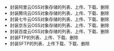- 封装阿里云OSS对象存储的列表、上传、下载、删除
- 封装腾讯云OSS对象存储的列表、上传、下载、删除
- 封装七牛云OSS对象存储的列表、上传、下载、删除
- 封装京东云OSS对象存储的列表、上传、下载、删除
- 封装百度云OSS对象存储的列表、上传、下载、删除
- 封装FTP的列表、上传、下载、删除
- 封装SFTP的列表、上传下载、下载、删除

